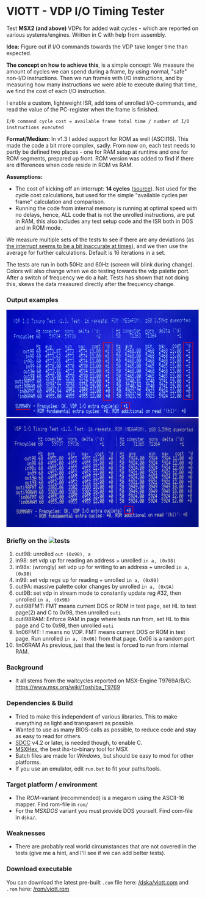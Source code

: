 # VIOTT - VDP I/O Timing Tester
Test **MSX2 (and above)** VDPs for added wait cycles - which are reported on various systems/engines. Written in C with help from assembly.

**Idea:** Figure out if I/O commands towards the VDP take longer time than expected.

**The concept on how to achieve this**, is a simple concept: We measure the amount of cycles we can spend during a frame, by using normal, "safe" non-I/O instructions. Then we run frames with I/O instructions, and by measuring how many instructions we were able to execute during that time, we find the cost of each I/O instruction.

I enable a custom, lightweight ISR, add tons of unrolled I/O-commands, and read the value of the PC-register when the frame is finished.

    I/O command cycle cost = available frame total time / number of I/O instructions executed

**Format/Medium:** In v1.3 I added support for ROM as well (ASCII16). This made the code a bit more complex, sadly. From now on, each test needs to partly be defined two places - one for RAM setup at runtime and one for ROM segments, prepared up front. ROM version was added to find if there are differences when code reside in ROM vs RAM.

**Assumptions:**
* The cost of kicking off an interrupt: **14 cycles** ([source](http://www.z80.info/interrup.htm)). Not used for the cycle cost calculations, but used for the simple "available cycles per frame" calculation and comparison. 
* Running the code from internal memory is running at optimal speed with no delays, hence, ALL code that is not the unrolled instructions, are put in RAM, this also includes any test setup code and the ISR both in DOS and in ROM mode.

We measure multiple sets of the tests to see if there are any deviations (as [the interrupt seems to be a bit inaccurate at times](https://www.msx.org/forum/msx-talk/hardware/msx-engine-t9769b-does-it-really-add-2-wait-cycles#comment-470398)), and we then use the average for further calculations. Default is 16 iterations in a set.

The tests are run in both 50Hz and 60Hz (screen will blink during change). Colors will also change when we do testing towards the vdp palette port. After a switch of frequency we do a halt. Tests has shown that not doing this, skews the data measured directly after the frequency change.

### Output examples ###

<img src="https://raw.githubusercontent.com/bengalack/viott/refs/heads/main/img/v1_3_a1-st.JPEG" />
<img src="https://raw.githubusercontent.com/bengalack/viott/refs/heads/main/img/v1_3_fs-a1.JPEG" />

### Briefly on the ![tests](https://raw.githubusercontent.com/bengalack/viott/refs/heads/main/tests_as_macros.inc) ###

1. out98: unrolled `out (0x98), a`
2. in98: set vdp up for reading an address + unrolled `in a, (0x98)`
3. in98x: (wrongly) set vdp up for writing to an address + unrolled `in a, (0x98)`
4. in99: set vdp regs up for reading + unrolled `in a, (0x99)`
5. out9A: massive palette color changes by unrolled `in a, (0x9A)`
6. out9B: set vdp in stream mode to constantly update reg #32, then unrolled `in a, (0x9B)`
7. outi98FMT: FMT means current DOS or ROM in test page, set HL to test page(2) and C to 0x98, then unrolled `outi`
8. outi98RAM: Enforce RAM in page where tests run from, set HL to this page and C to 0x98, then unrolled `outi`
9. !in06FMT: ! means no VDP. FMT means current DOS or ROM in test page. Run unrolled `in a, (0x06)` from that page. 0x06 is a random port
10. !in06RAM As previous, just that the test is forced to run from internal RAM.

### Background ###
* It all stems from the waitcycles reported on MSX-Engine T9769A/B/C: https://www.msx.org/wiki/Toshiba_T9769 

### Dependencies & Build ##
* Tried to make this independent of various libraries. This to make everything as light and transparent as possible.
* Wanted to use as many BIOS-calls as possible, to reduce code and stay as easy to read for others.
* [SDCC](https://sdcc.sourceforge.net/) v4.2 or later, is needed though, to enable C.
* [MSXHex](https://aoineko.org/msxgl/index.php?title=MSXhex), the best ihx-to-binary tool for MSX
* Batch files are made for *Windows*, but should be easy to mod for other platforms. 
* If you use an emulator, edit `run.bat` to fit your paths/tools.

### Target platform / environment ###
* The _ROM_-variant (recommended) is a megarom using the ASCII-16 mapper. Find rom-file in `rom/`
* For the _MSXDOS_ variant you must provide DOS yourself. Find com-file in `dska/`.

### Weaknesses ###
* There are probably real world circumstances that are not covered in the tests (give me a hint, and I'll see if we can add better tests).

### Download executable ###
You can download the latest pre-built `.com` file here: [/dska/viott.com](https://github.com/bengalack/viott/raw/refs/heads/main/dska/viott.com) and `.rom` here: [/rom/viott.rom](https://github.com/bengalack/viott/raw/refs/heads/main/rom/viott.rom)
